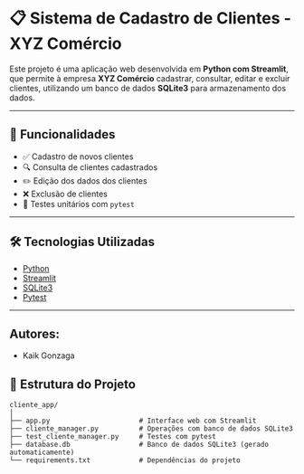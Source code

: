 # 📋 Sistema de Cadastro de Clientes - XYZ Comércio

Este projeto é uma aplicação web desenvolvida em **Python com Streamlit**, que permite à empresa **XYZ Comércio** cadastrar, consultar, editar e excluir clientes, utilizando um banco de dados **SQLite3** para armazenamento dos dados.

---

## 🚀 Funcionalidades

- ✅ Cadastro de novos clientes
- 🔍 Consulta de clientes cadastrados
- ✏️ Edição dos dados dos clientes
- ❌ Exclusão de clientes
- 🧪 Testes unitários com `pytest`

---

## 🛠 Tecnologias Utilizadas

- [Python](https://www.python.org/)
- [Streamlit](https://streamlit.io/)
- [SQLite3](https://www.sqlite.org/index.html)
- [Pytest](https://docs.pytest.org/)

---

## Autores:

- Kaik Gonzaga

## 📁 Estrutura do Projeto

```plaintext
cliente_app/
│
├── app.py                      # Interface web com Streamlit
├── cliente_manager.py          # Operações com banco de dados SQLite3
├── test_cliente_manager.py     # Testes com pytest
├── database.db                 # Banco de dados SQLite3 (gerado automaticamente)
└── requirements.txt            # Dependências do projeto
